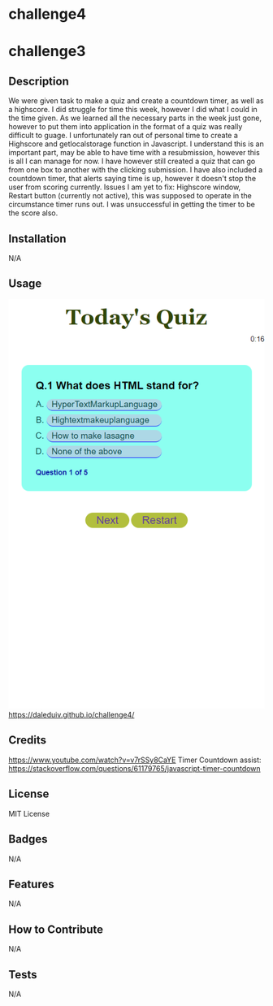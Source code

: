 # challenge4

# challenge3


## Description

We were given task to make a quiz and create a countdown timer, as well as a highscore.
I did struggle for time this week, however I did what I could in the time given. 
As we learned all the necessary parts in the week just gone, however to put them into application in the format of a quiz was really difficult to guage. I unfortunately ran out of personal time to create a Highscore and getlocalstorage function in Javascript.
I understand this is an important part, may be able to have time with a resubmission, however this is all I can manage for now.
I have however still created a quiz that can go from one box to another with the clicking submission.
I have also included a countdown timer, that alerts saying time is up, however it doesn't stop the user from scoring currently.
Issues I am yet to fix:
Highscore window, Restart button (currently not active), this was supposed to operate in the circumstance timer runs out. I was unsuccessful in getting the timer to be the score also.
## Installation

N/A

## Usage
![alt text](./assets/screenshot/screenshot.png)
https://daleduiv.github.io/challenge4/


## Credits
  https://www.youtube.com/watch?v=v7rSSy8CaYE
  Timer Countdown assist: https://stackoverflow.com/questions/61179765/javascript-timer-countdown 
## License

MIT License

## Badges

N/A

## Features

N/A

## How to Contribute

N/A
## Tests

N/A


